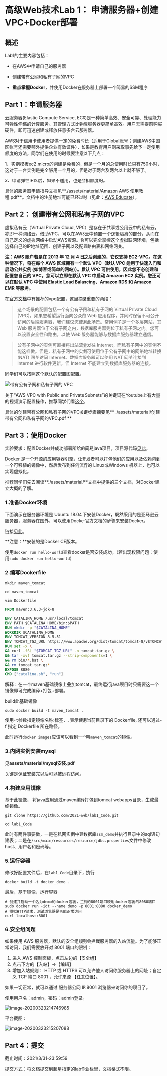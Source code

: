 # 高级Web技术Lab 1： 申请服务器+创建VPC+Docker部署

## 概述

 Lab1的主要内容包括：

* 在AWS中申请自己的服务器
* 创建带有公网和私有子网的VPC

* **重点掌握Docker**，并使用Docker在服务器上部署一个简易的SSM程序
## Part 1：申请服务器

云服务器(Elastic Compute Service, ECS)是一种简单高效、安全可靠、处理能力可弹性伸缩的计算服务。其管理方式比物理服务器更简单高效。用户无需提前购买硬件，即可迅速创建或释放任意多台云服务器。

AWS对于信用卡使用者提供一定的免费时长（适用于Global账号；创建AWS中国区账号还需要额外提供企业有效证件），如果是教育用户则采取事先给予一定使用额度的方法，同学们在使用的时候要注意以下几点：

1、实例模板ec2.micro的创建是免费的，但是一个月的总使用时长只有750小时，这对于一台实例是完全够用一个月的，但是对于两台及两台以上就不够了。

2、申请弹性IP以后，如果不适用，也是会扣额度的。

具体的服务器申请指导文档见**./assets/material/Amazon AWS 使用教程.pdf**。文档中的注册地址可能已经过时（见此：[AWS Educate](https://www.awseducate.com/registration#APP_TYPE)）。

## Part 2： 创建带有公网和私有子网的VPC

虚拟私有云（Virtual Private Cloud, VPC）是存在于共享或公用云中的私有云，亦即一种网络云。借助VPC，可以在AWS云中预置一个逻辑隔离的部分，从而在自己定义的虚拟网络中启动AWS资源。你可以完全掌控这个虚拟联网环境，包括选择自己的IP地址范围、创建子网以及配置路由表和网络网关。

**注：AWS 账户若是在 2013 年 12 月 4 日之后创建的，它仅支持 EC2-VPC。在这种情况下，将在每个 AWS 区域拥有一个默认 VPC（默认 VPC 适用于快速入门和启动公共实例 (如博客或简单的网站)）。默认 VPC 可供使用，因此您不必创建和配置您自己的 VPC。您可以立即在默认 VPC 中启动 Amazon EC2 实例。您还可以在默认 VPC 中使用 Elastic Load Balancing、Amazon RDS 和 Amazon EMR 等服务。**

在[官方文档](https://docs.aws.amazon.com/zh_cn/vpc/latest/userguide/VPC_Scenario2.html)中有推荐的vpc配置，这里摘录重要的两段：

> 这个场景的配置包括一个有公有子网和私有子网的 Virtual Private Cloud (VPC)。如果您希望运行面向公众的 Web 应用程序，并同时保留不可公开访问的后端服务器，我们建议您使用此场景。常用例子是一个多层网站，其 Web 服务器位于公有子网之内，数据库服务器则位于私有子网之内。您可以设置安全性和路由，以使 Web 服务器能够与数据库服务器建立通信。

> 公有子网中的实例可直接将出站流量发往 Internet，而私有子网中的实例不能这样做。但是，私有子网中的实例可使用位于公有子网中的网络地址转换 (NAT) 网关访问 Internet。数据库服务器可以使用 NAT 网关连接到 Internet 进行软件更新，但 Internet 不能建立到数据库服务器的连接。

同学们可以按照这个默认的配置图配置。

![带有公有子网和私有子网的 VPC 			](https://docs.aws.amazon.com/zh_cn/vpc/latest/userguide/images/nat-gateway-diagram.png)





关于“AWS VPC with Public and Private Subnets”的关键词在Youtube上有大量的视频演示配置操作，推荐同学们看[这个](https://www.youtube.com/watch?v=wG9En2X9FvM)。

具体的创建带有公网和私有子网的VPC关键步骤摘要见** ./assets/material/创建带有公网和私有子网的VPC.pdf **

## Part 3：使用Docker

实验要求：配置Docker并成功部署所给的简易java项目，项目源代码[见此](https://github.com/2020-web/lab1_Code-docker_ssm)。

Docker 是一个开源的应用容器引擎，让开发者可以打包他们的应用以及依赖包到一个可移植的镜像中，然后发布到任何流行的 Linux或Windows 机器上，也可以实现虚拟化。

推荐同学们先去阅读**./assets/material/**文档中提供的三个文档，对Docker建立大概的了解。

### 1.准备Docker环境

下面演示在服务器环境是 Ubuntu 18.04 下安装Docker，既然采用的是亚马逊云服务器，服务器在国外，可以使用Docker官方文档的步骤来安装Docker。

链接[见此](https://docs.docker.com/install/linux/docker-ce/ubuntu/)。

**注意：**安装的是Docker CE版本。

使用`docker run hello-world`查看docker是否安装成功。（若出现权限问题：使用`sudo docker run hello-world`）

### 2.编写Dockerfile

```shell
mkdir maven_tomcat

cd maven_tomcat

vim Dockerfile
```

```Dockerfile
FROM maven:3.6.3-jdk-8

ENV CATALINA_HOME /usr/local/tomcat
ENV PATH $CATALINA_HOME/bin:$PATH
RUN mkdir -p "$CATALINA_HOME"
WORKDIR $CATALINA_HOME
ENV TOMCAT_VERSION 8.5.51
ENV TOMCAT_TGZ_URL https://www.apache.org/dist/tomcat/tomcat-8/v$TOMCAT_VERSION/bin/apache-tomcat-$TOMCAT_VERSION.tar.gz
RUN set -x \
&& curl -fSL "$TOMCAT_TGZ_URL" -o tomcat.tar.gz \
&& tar -xvf tomcat.tar.gz --strip-components=1 \
&& rm bin/*.bat \
&& rm tomcat.tar.gz*
EXPOSE 8080
CMD ["catalina.sh", "run"]
```

解释：在一个maven基础镜像上叠加tomcat，最终运行java项目时只需要这一个镜像即可完成编译+打包+部署。

build此基础镜像

```shell
sudo docker build -t maven_tomcat .
```

使用`-t`参数指定镜像名称:标签，`.`表示使用当前目录下的 Dockerfile, 还可以通过-f 指定 Dockerfile 所在路径。

此时运行`docker images`应该可以看到一个叫`maven_tomcat`的镜像。

### 3.内网实例安装mysql

见**assets/material/mysql安装.pdf**

关键是保证安装完以后可以被远程访问。

### 4.构建应用镜像

基于此镜像， 将java应用通过maven编译打包到tomcat webapps目录，生成最终镜像。

```shell
git clone https://github.com/2021-web/lab1_Code.git

cd lab1_Code
```

此时有两件事要做，一是在私网实例中建数据库`ssm_demo`并执行目录中的sql语句建表；二是在`/src/main/resources/resource/jdbc.properties`文件中修改host、用户名和密码等。

### 5.运行容器

修改好配置文件后，在`lab1_Code`目录下，执行

```
docker build -t docker_demo .
```

最后，基于镜像，运行容器

```shell
# 创建并启动一个名为demo的docker容器，主机的8001端口映射docker容器的8080端口
sudo docker run -idt --name demo -p 8001:8080 docker_demo
# 模拟HTTP请求，测试浏览器是否能正常访问  
curl localhost:8001
```

### 6.安全组问题

如果使用 AWS 服务器，默认的安全组规则会拦截服务器的入站流量。为了能够正常访问，我们需要放开对 8001 端口的限制：

1. 进入 AWS 控制面板，点击左边的【安全组】
2. 点击下方的【入站】->【编辑】
3. 增加入站规则： HTTP 或 HTTPS 可以允许他人访问你服务器上的网址；自定义 TCP 端口 8001 ，允许来源 【任意位置】。

如果一切正常，就可以通过 服务器公网 IP:8001 浏览器来访问你的项目了。

使用用户名：admin，密码：admin登录。

![image-20200323214746985](assets/image/image1.png)

平台截图：

![image-20200323215207088](assets/image/image2.png)

## Part 4：提交

截止时间：2021/3/31-23:59:59

提交方式：将文档提交到超星指定的lab作业栏里，文档格式不限。





